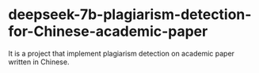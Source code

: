 # deepseek-7b-plagiarism-detection-for-Chinese-academic-paper
It is a project that implement plagiarism detection on academic paper written in Chinese.
